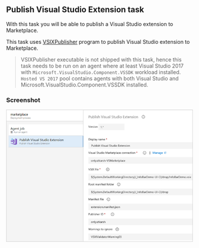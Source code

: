 ## Publish Visual Studio Extension task

With this task you will be able to publish a Visual Studio extension to Marketplace.

This task uses [VSIXPublisher](https://docs.microsoft.com/en-us/visualstudio/extensibility/walkthrough-publishing-a-visual-studio-extension-via-command-line?view=vs-2017) program to publish Visual Studio extension to Marketplace.

> VSIXPublisher executable is not shipped with this task, hence this task needs to be run on an agent where at least Visual Studio 2017 with `Microsoft.VisualStudio.Component.VSSDK` workload installed. `Hosted VS 2017` pool contains agents with both Visual Studio and Microsoft.VisualStudio.Component.VSSDK installed.

### Screenshot

![screenshot](screenshot.png)

